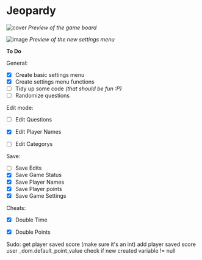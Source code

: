 # Jeopardy
 
![cover](https://user-images.githubusercontent.com/91269723/145595696-0e7677cc-ec0b-40e4-9b46-91a8f1714cda.PNG)
*Preview of the game board*


![image](https://user-images.githubusercontent.com/91269723/160221985-61a29408-777b-4dce-a563-8103d48ccf1b.png)
*Preview of the new settings menu*


**To Do**

General: 
- [x] Create basic settings menu 
- [x] Create settings menu functions 
- [ ] Tidy up some code *(that should be fun :P)*
- [ ] Randomize questions 

Edit mode: 
 - [ ] Edit Questions
 - [x] Edit Player Names
 - [ ] Edit Categorys 


Save: 
 - [ ] Save Edits
 - [x] Save Game Status
 - [x] Save Player Names
 - [x] Save Player points
 - [x] Save Game Settings 

Cheats: 
 - [x] Double Time
 - [x] Double Points


Sudo: 
    get player saved score (make sure it's an int) 
    add player saved score user _dom.default_point_value
    check if new created variable != null 
